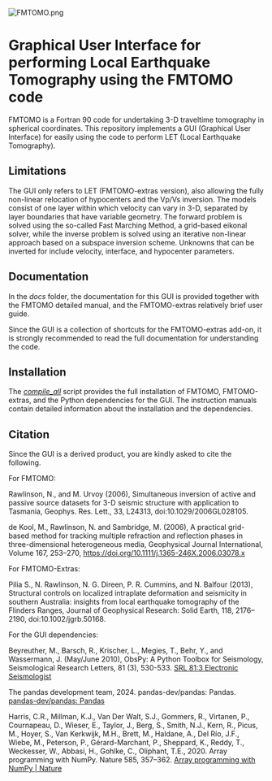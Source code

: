 ![FMTOMO.png](/run/media/donato/ARCHIVIO/GeoSisUtilities/FMTOMO_GitHub/FMTOMO/docs/logos/FMTOMO.png)

# Graphical User Interface for performing Local Earthquake Tomography using the FMTOMO code

FMTOMO is a Fortran 90 code for undertaking 3-D traveltime tomography in spherical coordinates. This repository implements a GUI (Graphical User Interface) for easily using the code to perform LET (Local Earthquake Tomography).

## Limitations

The GUI only refers to LET (FMTOMO-extras version), also allowing the fully non-linear relocation of hypocenters and the Vp/Vs inversion. The models consist of one layer within which velocity can vary in 3-D, separated by layer boundaries that have variable geometry. The forward problem is solved using the so-called Fast Marching Method, a grid-based eikonal solver, while the inverse problem is solved using an iterative non-linear approach based on a subspace inversion scheme. Unknowns that can be inverted for include velocity, interface, and hypocenter parameters.

## Documentation

In the *docs* folder, the documentation for this GUI is provided together with the FMTOMO detailed manual, and the FMTOMO-extras relatively brief user guide.

Since the GUI is a collection of shortcuts for the FMTOMO-extras add-on, it is strongly recommended to read the full documentation for understanding the code. 

## Installation

The *<u>compile_all</u>* script provides the full installation of FMTOMO, FMTOMO-extras, and the Python dependencies for the GUI. The instruction manuals contain detailed information about the installation and the dependencies.

## Citation

Since the GUI is a derived product, you are kindly asked to cite the following.

For FMTOMO:

Rawlinson, N., and M. Urvoy (2006), Simultaneous inversion of active and passive source datasets for 3-D seismic structure with application to Tasmania, Geophys. Res. Lett., 33, L24313, doi:10.1029/2006GL028105. 

de Kool, M., Rawlinson, N. and Sambridge, M. (2006), A practical grid-based method for tracking multiple refraction and reflection phases in three-dimensional heterogeneous media, Geophysical Journal International, Volume 167, 253–270, https://doi.org/10.1111/j.1365-246X.2006.03078.x

For FMTOMO-Extras:

Pilia S., N. Rawlinson, N. G. Direen, P. R. Cummins, and N. Balfour (2013), Structural controls on localized intraplate deformation and seismicity in southern Australia: insights from local earthquake tomography of the Flinders Ranges, Journal of Geophysical Research: Solid Earth, 118, 2176–2190, doi:10.1002/jgrb.50168.

For the GUI dependencies:

Beyreuther, M., Barsch, R., Krischer, L., Megies, T., Behr, Y., and Wassermann, J. (May/June 2010), ObsPy: A Python Toolbox for Seismology, Seismological Research Letters, 81 (3), 530-533. [SRL 81:3 Electronic Seismologist](http://www.seismosoc.org/publications/SRL/SRL_81/srl_81-3_es/)

The pandas development team, 2024. pandas-dev/pandas: Pandas. [pandas-dev/pandas: Pandas](https://doi.org/10.5281/ZENODO.3509134)

Harris, C.R., Millman, K.J., Van Der Walt, S.J., Gommers, R., Virtanen, P., Cournapeau, D., Wieser, E., Taylor, J., Berg, S., Smith, N.J., Kern, R., Picus, M., Hoyer, S., Van Kerkwijk, M.H., Brett, M., Haldane, A., Del Río, J.F., Wiebe, M., Peterson, P., Gérard-Marchant, P., Sheppard, K., Reddy, T., Weckesser, W., Abbasi, H., Gohlke, C., Oliphant, T.E., 2020. Array programming with NumPy. Nature 585, 357–362. [Array programming with NumPy | Nature](https://doi.org/10.1038/s41586-020-2649-2)
